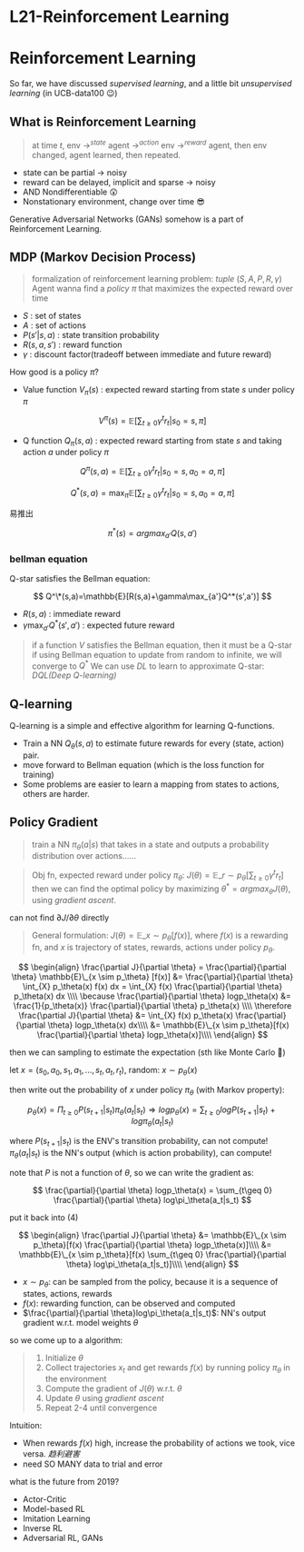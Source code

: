 # L21-Reinforcement Learning






# Reinforcement Learning

So far, we have discussed *supervised learning*, and a little bit *unsupervised learning* (in UCB-data100 :wink:)

## What is Reinforcement Learning
> at time $t$, env $\rightarrow^{state}$ agent $\rightarrow^{action}$ env $\rightarrow^{reward}$ agent, then env changed, agent learned, then repeated.

- state can be partial -> noisy
- reward can be delayed, implicit and sparse -> noisy
- AND Nondifferentiable :astonished:
- Nonstationary environment, change over time :sunglasses:

Generative Adversarial Networks (GANs) somehow is a part of Reinforcement Learning. 

## MDP (Markov Decision Process)

> formalization of reinforcement learning problem: *tuple* $(S, A, P, R, \gamma)$
> Agent wanna find a *policy* $\pi$ that maximizes the expected reward over time

- $S$ : set of states
- $A$ : set of actions
- $P(s'|s,a)$ : state transition probability
- $R(s,a,s')$ : reward function
- $\gamma$ : discount factor(tradeoff between immediate and future reward)

How good is a policy $\pi$?

- Value function $V_{\pi}(s)$ : expected reward starting from state $s$ under policy $\pi$

$$
V^{\pi}(s) = \mathbb{E}[\sum_{t \geq 0}\gamma^tr_t | s_0=s, \pi]
$$

- Q function $Q_{\pi}(s,a)$ : expected reward starting from state $s$ and taking action $a$ under policy $\pi$

$$
Q^{\pi}(s,a) = \mathbb{E}[\sum_{t \geq 0}\gamma^tr_t | s_0=s, a_0=a, \pi]
$$

$$
Q^*(s,a) = \max_{\pi} \mathbb{E}[\sum_{t \geq 0}\gamma^tr_t | s_0=s, a_0=a, \pi]
$$

易推出

$$
\pi^*(s) = argmax_{a'}Q(s,a')
$$


### bellman equation
Q-star satisfies the Bellman equation:


$$
Q^\*(s,a)=\mathbb{E}[R(s,a)+\gamma\max_{a'}Q^*(s',a')]
$$


- $R(s,a)$ : immediate reward
- $\gamma \max_{a'}Q^*(s',a')$ : expected future reward

> if a function $V$ satisfies the Bellman equation, then it must be a Q-star
> if using Bellman equation to update from random to infinite, we will converge to $Q^*$
> We can use *DL* to learn to approximate Q-star: *DQL(Deep Q-learning)*

## Q-learning

Q-learning is a simple and effective algorithm for learning Q-functions.

- Train a NN $Q_\theta(s,a)$ to estimate future rewards for every (state, action) pair.
- move forward to Bellman equation (which is the loss function for training)
- Some problems are easier to learn a mapping from states to actions, others are harder.

## Policy Gradient
> train a NN $\pi_\theta(a|s)$ that takes in a state and outputs a probability distribution over actions......

> Obj fn, expected reward under policy $\pi_\theta$: $J(\theta)=\mathbb{E}\_{r \sim p_\theta}[\sum_{t\geq 0}\gamma^tr_t ]$
> then we can find the optimal policy by maximizing $\theta^* = argmax_{\theta} J(\theta)$, using *gradient ascent*.

can not find $\partial J / \partial \theta$ directly 

> General formulation: $J(\theta) = \mathbb{E}\_{x \sim p_\theta}[f(x)]$, where $f(x)$ is a rewarding fn, and $x$ is trajectory of states, rewards, actions under policy $p_\theta$.



$$
\begin{align}
\frac{\partial J}{\partial \theta} = \frac{\partial}{\partial \theta} \mathbb{E}\_{x \sim p_\theta} [f(x)] &= \frac{\partial}{\partial \theta} \int_{X} p_\theta(x) f(x) dx = \int_{X} f(x) \frac{\partial}{\partial \theta} p_\theta(x) dx \\\\
\because \frac{\partial}{\partial \theta} logp_\theta(x) &= \frac{1}{p_\theta(x)} \frac{\partial}{\partial \theta} p_\theta(x) \\\\
\therefore \frac{\partial J}{\partial \theta} &= \int_{X} f(x) p_\theta(x) \frac{\partial}{\partial \theta} logp_\theta(x) dx\\\\
&= \mathbb{E}\_{x \sim p_\theta}[f(x) \frac{\partial}{\partial \theta} logp_\theta(x)]\\\\
\end{align}
$$

then we can sampling to estimate the expectation (sth like Monte Carlo :thinking:)

let $x = (s_0, a_0, s_1, a_1, ..., s_t, a_t, r_t)$, random: $x \sim p_\theta(x)$

then write out the probability of $x$ under policy $\pi_\theta$ (with Markov property):

$$
p_\theta(x) = \Pi_{t\geq 0} P(s_{t+1}|s_t)\pi_\theta(a_t|s_t) \Rightarrow logp_\theta(x) = \sum_{t\geq 0} logP(s_{t+1}|s_t) + log\pi_\theta(a_t|s_t)
$$

where $P(s_{t+1}|s_t)$ is the ENV's transition probability, can not compute!
$\pi_\theta(a_t|s_t)$ is the NN's output (which is action probability), can compute!

note that $P$ is not a function of $\theta$, so we can write the gradient as:

$$
\frac{\partial}{\partial \theta} logp_\theta(x) = \sum_{t\geq 0} \frac{\partial}{\partial \theta} log\pi_\theta(a_t|s_t)
$$

put it back into (4)

$$
\begin{align}
\frac{\partial J}{\partial \theta} 
&= \mathbb{E}\_{x \sim p_\theta}[f(x) \frac{\partial}{\partial \theta} logp_\theta(x)]\\\\
&= \mathbb{E}\_{x \sim p_\theta}[f(x) \sum_{t\geq 0} \frac{\partial}{\partial \theta} log\pi_\theta(a_t|s_t)]\\\\ 
\end{align}
$$
- $x\sim p_\theta$: can be sampled from the policy, because it is a sequence of states, actions, rewards
- $f(x)$: rewarding function, can be observed and computed
- $\frac{\partial}{\partial \theta}log\pi_\theta(a_t|s_t)$: NN's output gradient w.r.t. model weights $\theta$


so we come up to a algorithm:
> 1. Initialize $\theta$
> 2. Collect trajectories $x_t$ and get rewards $f(x)$ by running policy $\pi_\theta$ in the environment
> 3. Compute the gradient of $J(\theta)$ w.r.t. $\theta$ 
> 4. Update $\theta$ using *gradient ascent*
> 5. Repeat 2-4 until convergence

Intuition:

- When rewards $f(x)$ high, increase the probability of actions we took, vice versa. *趋利避害*
- need SO MANY data to trial and error


what is the future from 2019?

- Actor-Critic
- Model-based RL
- Imitation Learning
- Inverse RL
- Adversarial RL, GANs

